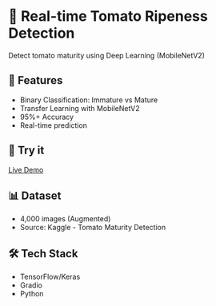 # 🍅 Real-time Tomato Ripeness Detection

Detect tomato maturity using Deep Learning (MobileNetV2)

## 🎯 Features
- Binary Classification: Immature vs Mature
- Transfer Learning with MobileNetV2
- 95%+ Accuracy
- Real-time prediction

## 🚀 Try it
[Live Demo](رابط-المشروع)

## 📊 Dataset
- 4,000 images (Augmented)
- Source: Kaggle - Tomato Maturity Detection

## 🛠️ Tech Stack
- TensorFlow/Keras
- Gradio
- Python
